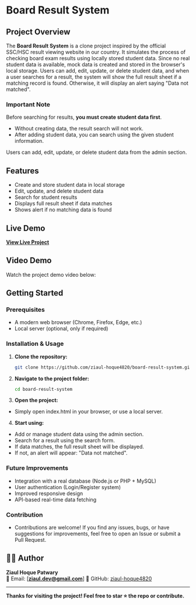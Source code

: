 # Board Result System

## Project Overview
The **Board Result System** is a clone project inspired by the official SSC/HSC result viewing website in our country. It simulates the process of checking board exam results using locally stored student data. Since no real student data is available, mock data is created and stored in the browser's local storage. Users can add, edit, update, or delete student data, and when a user searches for a result, the system will show the full result sheet if a matching record is found. Otherwise, it will display an alert saying "Data not matched".

### Important Note
Before searching for results, **you must create student data first**.  
- Without creating data, the result search will not work.  
- After adding student data, you can search using the given student information.  

Users can add, edit, update, or delete student data from the admin section.

## Features
- Create and store student data in local storage  
- Edit, update, and delete student data  
- Search for student results  
- Displays full result sheet if data matches  
- Shows alert if no matching data is found  

## Live Demo
[**View Live Project**]()

## Video Demo
Watch the project demo video below: 

## Getting Started

### Prerequisites
- A modern web browser (Chrome, Firefox, Edge, etc.)
- Local server (optional, only if required)

### Installation & Usage
1. **Clone the repository:**
   ```bash
   git clone https://github.com/ziaul-hoque4820/board-result-system.git
   ```
2. **Navigate to the project folder:**
   ```bash
   cd board-result-system
   ```
3. **Open the project:**
- Simply open index.html in your browser, or use a local server.
4. **Start using:**
- Add or manage student data using the admin section.
- Search for a result using the search form.
- If data matches, the full result sheet will be displayed.
- If not, an alert will appear: "Data not matched".

### Future Improvements
- Integration with a real database (Node.js or PHP + MySQL)
- User authentication (Login/Register system)
- Improved responsive design
- API-based real-time data fetching

### Contribution
- Contributions are welcome!
If you find any issues, bugs, or have suggestions for improvements, feel free to open an Issue or submit a Pull Request.

## 👨‍💻 Author

**Ziaul Hoque Patwary**  
📧 Email: [**ziaul.dev@gmail.com**] 
🔗 GitHub: [ziaul-hoque4820](https://github.com/ziaul-hoque4820)

---

**Thanks for visiting the project! Feel free to star ⭐ the repo or contribute.**